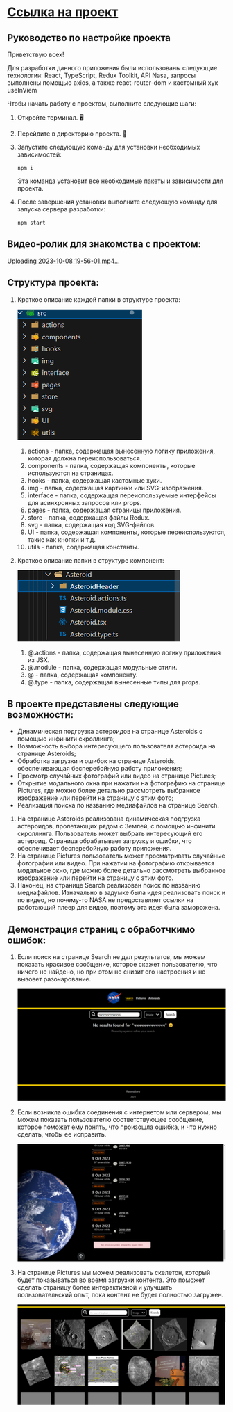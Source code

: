# [Ссылка на проект](https://justdoingl.github.io/nasaApi-reactTS-reduxTK/)

## Руководство по настройке проекта

Приветствую всех!

Для разработки данного приложения были использованы следующие технологии: React, TypeScript, Redux Toolkit, API Nasa, запросы выполнены помощью axios, а также react-router-dom и кастомный хук useInViem

Чтобы начать работу с проектом, выполните следующие шаги:

1. Откройте терминал. 🖥️
2. Перейдите в директорию проекта. 📂
3. Запустите следующую команду для установки необходимых зависимостей:

   ```
   npm i
   ```

   Эта команда установит все необходимые пакеты и зависимости для проекта.
4. После завершения установки выполните следующую команду для запуска сервера разработки:

   ```
   npm start
   ```
## Видео-ролик для знакомства с проектом:

[Uploading 2023-10-08 19-56-01.mp4…](https://www.youtube.com/watch?v=4Bxm04JZRoM)

## Структура проекта:
1. Краткое описание каждой папки в структуре проекта:

   ![Структрура компонент](./helpers/СтруктураПроекта.png) 
   1. actions - папка, содержащая вынесенную логику приложения, которая должна переиспользоваться.
   2. components - папка, содержащая компоненты, которые используются на страницах.
   3. hooks - папка, содержащая кастомные хуки.
   4. img - папка, содержащая картинки или SVG-изображения.
   5. interface - папка, содержащая переиспользуемые интерфейсы для асинхронных запросов или props.
   6. pages - папка, содержащая страницы приложения.
   7. store - папка, содержащая файлы Redux.
   8. svg - папка, содержащая код SVG-файлов.
   9. UI - папка, содержащая компоненты, которые переиспользуются, такие как кнопки и т.д.
   10. utils - папка, содержащая константы.

2. Краткое описание папки в структуре компонент: 
   
   ![Структрура компонент](./helpers/СТруктура.png) 
   1. @.actions - папка, содержащая вынесенную логику приложения из JSX.
   2. @.module - папка, содержащая модульные стили.
   3. @ - папка, содержащая компоненту.
   4. @.type - папка, содержащая вынесенные типы для props.

## В проекте представлены следующие возможности:
- Динамическая подгрузка астероидов на странице Asteroids с помощью инфинити скроллинга;
- Возможность выбора интересующего пользователя астероида на странице Asteroids;
- Обработка загрузки и ошибок на странице Asteroids, обеспечивающая бесперебойную работу приложения;
- Просмотр случайных фотографий или видео на странице Pictures;
- Открытие модального окна при нажатии на фотографию на странице Pictures, где можно более детально рассмотреть выбранное изображение или перейти на страницу с этим фото;
- Реализация поиска по названию медиафайлов на странице Search.

1. На странице Asteroids реализована динамическая подгрузка астероидов, пролетающих рядом с Землей, с помощью инфинити скроллинга. Пользователь может выбрать интересующий его астероид. Страница обрабатывает загрузку и ошибки, что обеспечивает бесперебойную работу приложения.
2. На странице Pictures пользователь может просматривать случайные фотографии или видео. При нажатии на фотографию открывается модальное окно, где можно более детально рассмотреть выбранное изображение или перейти на страницу с этим фото.
3. Наконец, на странице Search реализован поиск по названию медиафайлов. Изначально в задумке была идея реализовать поиск и по видео, но почему-то NASA не предоставляет ссылки на работающий плеер для видео, поэтому эта идея была заморожена.
   
## Демонстрация страниц с обработчкимо ошибок:
1. Если поиск на странице Search не дал результатов, мы можем показать красивое сообщение, которое скажет пользователю, что ничего не найдено, но при этом не снизит его настроения и не вызовет разочарование.
   
     ![Структрура компонент](./helpers/SearchError.png) 

2. Если возникла ошибка соединения с интернетом или сервером, мы можем показать пользователю соответствующее сообщение, которое поможет ему понять, что произошла ошибка, и что нужно сделать, чтобы ее исправить.
   
     ![Структрура компонент](./helpers/AnError.png) 

3. На странице Pictures мы можем реализовать скелетон, который будет показываться во время загрузки контента. Это поможет сделать страницу более интерактивной и улучшить пользовательский опыт, пока контент не будет полностью загружен.
   
     ![Структрура компонент](./helpers/Skeliton.png) 
   


